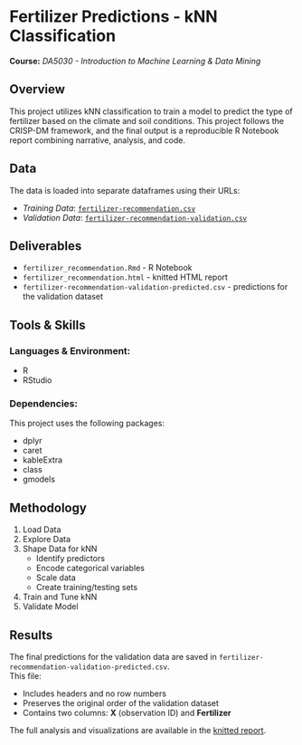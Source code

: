 # Fertilizer Predictions - kNN Classification
**Course:** _DA5030 - Introduction to Machine Learning & Data Mining_

## Overview
This project utilizes kNN classification to train a model to predict the type of fertilizer based on the climate and soil conditions.
This project follows the CRISP-DM framework, and the final output is a reproducible R Notebook report combining narrative, analysis, and code.

## Data
The data is loaded into separate dataframes using their URLs:
* _Training Data_: [`fertilizer-recommendation.csv`](https://s3.us-east-2.amazonaws.com/artificium.us/datasets/fertilizer-recommendation.csv)
* _Validation Data_: [`fertilizer-recommendation-validation.csv`](https://s3.us-east-2.amazonaws.com/artificium.us/datasets/fertilizer-recommendation-validation.csv)

## Deliverables
* `fertilizer_recommendation.Rmd` - R Notebook
* `fertilizer_recommendation.html` - knitted HTML report
* `fertilizer-recommendation-validation-predicted.csv` - predictions for the validation dataset

## Tools & Skills
### Languages & Environment: 
* R
* RStudio
  
### Dependencies:
This project uses the following packages:
* dplyr
* caret
* kableExtra
* class
* gmodels

## Methodology
1. Load Data
2. Explore Data
3. Shape Data for kNN
   * Identify predictors
   * Encode categorical variables
   * Scale data
   * Create training/testing sets
4. Train and Tune kNN
5. Validate Model

## Results
The final predictions for the validation data are saved in `fertilizer-recommendation-validation-predicted.csv`.  
This file:  
- Includes headers and no row numbers  
- Preserves the original order of the validation dataset  
- Contains two columns: **X** (observation ID) and **Fertilizer**  

The full analysis and visualizations are available in the [knitted report](https://zoechow24.github.io/fertilizer-kNN-prediction/fertilizer_recommendation.html).

